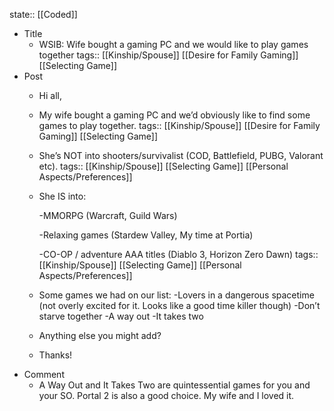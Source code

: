 state:: [[Coded]]

- Title
	- WSIB: Wife bought a gaming PC and we would like to play games together
	  tags:: [[Kinship/Spouse]] [[Desire for Family Gaming]] [[Selecting Game]]
- Post
	- Hi all,
	- My wife bought a gaming PC and we’d obviously like to find some games to play together.
	  tags:: [[Kinship/Spouse]] [[Desire for Family Gaming]] [[Selecting Game]]
	- She’s NOT into shooters/survivalist (COD, Battlefield, PUBG, Valorant etc).
	  tags:: [[Kinship/Spouse]] [[Selecting Game]] [[Personal Aspects/Preferences]]
	- She IS into: 
	  
	  -MMORPG (Warcraft, Guild Wars)
	  
	  -Relaxing games (Stardew Valley, My time at Portia)
	  
	  -CO-OP / adventure AAA titles (Diablo 3, Horizon Zero Dawn)
	  tags:: [[Kinship/Spouse]] [[Selecting Game]] [[Personal Aspects/Preferences]]
	- Some games we had on our list:
	  -Lovers in a dangerous spacetime (not overly excited for it. Looks like a good time killer though)
	  -Don’t starve together
	  -A way out
	  -It takes two
	- Anything else you might add?
	- Thanks!
- Comment
	- A Way Out and It Takes Two are quintessential games for you and your SO. Portal 2 is also a good choice. My wife and I loved it.
